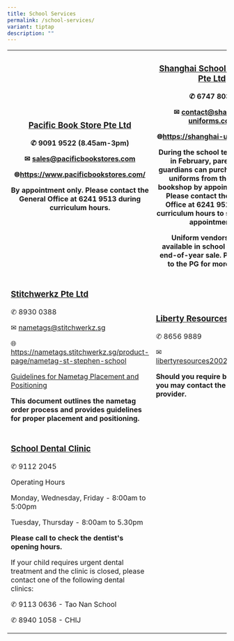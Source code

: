 ```yaml
---
title: School Services
permalink: /school-services/
variant: tiptap
description: ""
---
```

<p></p>
<table style="minWidth: 50px">
<colgroup>
<col>
<col>
</colgroup>
<tbody>
<tr>
<th rowspan="1" colspan="1">
<h3><strong><u>Pacific Book Store Pte Ltd</u></strong></h3>
<p>✆ 9091 9522<strong> </strong>(8.45am-3pm)</p>
<p>✉ <a href="mailto:sales@pacificbookstores.com" rel="noopener noreferrer nofollow" target="_blank">sales@pacificbookstores.com</a>
</p>
<p>🌐<a href="https://www.pacificbookstores.com/" rel="noopener noreferrer nofollow" target="_blank">https://www.pacificbookstores.com/</a>
</p>
<p><strong>By appointment only. Please contact the General Office at 6241 9513 during curriculum hours.</strong>
</p>
</th>
<th rowspan="1" colspan="1">
<h3><strong><u>Shanghai School Uniforms Pte Ltd</u></strong></h3>
<p>✆ 6747 8037</p>
<p>✉ <a href="mailto:contact@shanghai-uniforms.com" rel="noopener noreferrer nofollow" target="_blank">contact@shanghai-uniforms.com</a>
</p>
<p>🌐<a href="https://shanghai-uniforms.sg/" rel="noopener noreferrer nofollow" target="_blank">https://shanghai-uniforms.sg/</a>
</p>
<p>During the school term starting in February, parents and guardians can
purchase school uniforms from the school bookshop by appointment only.
Please contact the General Office at 6241 9513 during curriculum hours
to schedule an appointment.</p>
<p></p>
<p>Uniform vendors will be available in school during the end-of-year sale.
Please refer to the PG for more details.</p>
</th>
</tr>
<tr>
<td rowspan="1" colspan="1">
<h3><strong><u>Stitchwerkz Pte Ltd</u></strong></h3>
<p>✆ 8930 0388</p>
<p>✉ <a href="mailto:nametags@stitchwerkz.sg" rel="noopener noreferrer nofollow" target="_blank">nametags@stitchwerkz.sg</a>
</p>
<p>🌐<a href="https://nametags.stitchwerkz.sg/product-page/nametag-st-stephen-school" rel="noopener noreferrer nofollow" target="_blank">https://nametags.stitchwerkz.sg/product-page/nametag-st-stephen-school</a>
</p>
<p></p>
<p><a href="/files/SSS_nametag_guide_and_position.pdf" rel="noopener nofollow" target="_blank">Guidelines for Nametag Placement and Positioning</a>
</p>
<p><strong>This document outlines the nametag order process and provides guidelines for proper placement and positioning.</strong>
</p>
<p></p>
<p></p>
<p></p>
<p></p>
</td>
<td rowspan="1" colspan="1">
<h3><strong><u>Liberty Resources Pte Ltd</u></strong></h3>
<p>✆ 8656 9889</p>
<p>✉ <a href="mailto:libertyresources2002@gmail.com" rel="noopener noreferrer nofollow" target="_blank">libertyresources2002@gmail.com</a>
</p>
<p></p>
<p><strong>Should you require bus services, you may contact the bus service provider.</strong>
</p>
<p></p>
<p></p>
</td>
</tr>
<tr>
<td rowspan="1" colspan="1">
<h3><strong><u>School Dental Clinic</u></strong></h3>
<p>✆ 9112 2045</p>
<p></p>
<p>Operating Hours</p>
<p>Monday, Wednesday, Friday - 8:00am to 5:00pm</p>
<p>Tuesday, Thursday - 8:00am to 5.30pm</p>
<p></p>
<p><strong>Please call to check the dentist's opening hours.</strong>
</p>
<p></p>
<p>If your child requires urgent dental treatment and the clinic is closed,
please contact one of the following dental clinics:</p>
<p>✆ 9113 0636 - Tao Nan School</p>
<p>✆ 8940 1058 - CHIJ</p>
</td>
<td rowspan="1" colspan="1">
<p></p>
</td>
</tr>
</tbody>
</table>
<h3></h3>
<p></p>
<h3></h3>
<p></p>
<h3></h3>
<h3></h3>
<p></p>
<h3></h3>
<p></p>
<p></p>
<p></p>
<p></p>
<p></p>